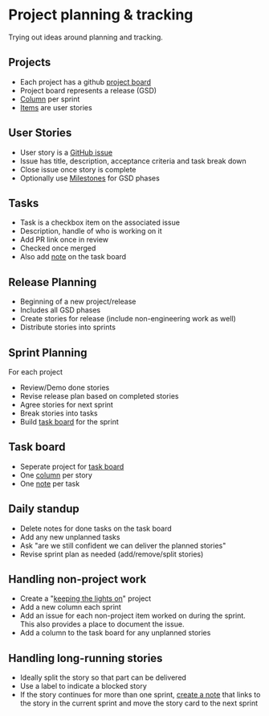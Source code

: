 # Project planning & tracking  

Trying out ideas around planning and tracking.

## Projects
* Each project has a github [project board](https://github.com/bgswan-shopify/project-planning/projects/1)
* Project board represents a release (GSD)
* [Column](https://github.com/bgswan-shopify/project-planning/projects/1#column-5748382) per sprint
* [Items](https://github.com/bgswan-shopify/project-planning/projects/1#card-23197101) are user stories

## User Stories
* User story is a [GitHub issue](https://github.com/bgswan-shopify/project-planning/issues/1)
* Issue has title, description, acceptance criteria and task break down
* Close issue once story is complete
* Optionally use [Milestones](https://github.com/bgswan-shopify/project-planning/milestones) for GSD phases

## Tasks
* Task is a checkbox item on the associated issue
* Description, handle of who is working on it
* Add PR link once in review
* Checked once merged
* Also add [note](https://github.com/bgswan-shopify/project-planning/projects/2#card-23197538) on the task board

## Release Planning
* Beginning of a new project/release
* Includes all GSD phases
* Create stories for release (include non-engineering work as well)
* Distribute stories into sprints

## Sprint Planning
For each project 
* Review/Demo done stories
* Revise release plan based on completed stories
* Agree stories for next sprint
* Break stories into tasks
* Build [task board](https://github.com/bgswan-shopify/project-planning/projects/2) for the sprint

## Task board
* Seperate project for [task board](https://github.com/bgswan-shopify/project-planning/projects/2)
* One [column](https://github.com/bgswan-shopify/project-planning/projects/2#column-5748485) per story
* One [note](https://github.com/bgswan-shopify/project-planning/projects/2#card-23197538) per task

## Daily standup
* Delete notes for done tasks on the task board
* Add any new unplanned tasks
* Ask "are we still confident we can deliver the planned stories"
* Revise sprint plan as needed (add/remove/split stories)

## Handling non-project work
* Create a "[keeping the lights on](https://github.com/bgswan-shopify/project-planning/projects/3)" project
* Add a new column each sprint
* Add an issue for each non-project item worked on during the sprint. This also provides a place to document the issue.
* Add a column to the task board for any unplanned stories

## Handling long-running stories
* Ideally split the story so that part can be delivered
* Use a label to indicate a blocked story
* If the story continues for more than one sprint, [create a note](https://github.com/bgswan-shopify/project-planning/projects/3#card-23198002) that links to the story in the current sprint and move the story card to the next sprint
